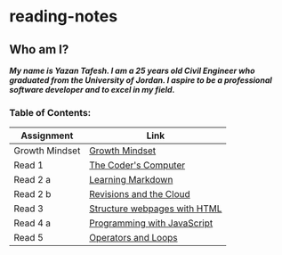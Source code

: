 # reading-notes

## Who am I?

***My name is Yazan Tafesh. I am a 25 years old Civil Engineer who graduated from the University of Jordan. I aspire to be a professional software developer and to excel in my field.***

### Table of Contents:

|   Assignment    |   Link                                       |
|-----------------|----------------------------------------------|
|   Growth Mindset|[Growth Mindset](lab02aLearningMarkdown.md)   |
|   Read 1        |[The Coder's Computer](read01.md)             |
|   Read 2 a      |[Learning Markdown](read02a.md)               |
|   Read 2 b      |[Revisions and the Cloud](read02b.md)         |
|   Read 3        |[Structure webpages with HTML](read03.md)     |
|   Read 4 a      |[Programming with JavaScript](read04a.md)     |
|   Read 5        |[Operators and Loops](read05.md)              |